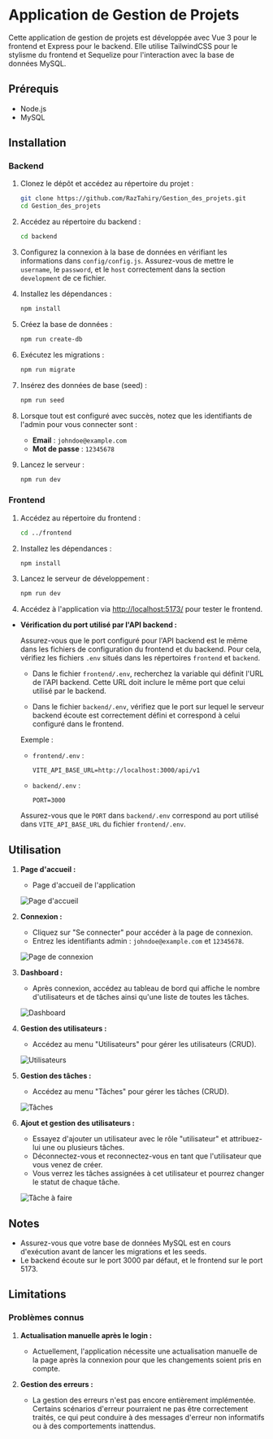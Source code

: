 # Application de Gestion de Projets

Cette application de gestion de projets est développée avec Vue 3 pour le frontend et Express pour le backend. Elle utilise TailwindCSS pour le stylisme du frontend et Sequelize pour l'interaction avec la base de données MySQL.

## Prérequis

- Node.js
- MySQL

## Installation

### Backend

1. Clonez le dépôt et accédez au répertoire du projet :

   ```bash
   git clone https://github.com/RazTahiry/Gestion_des_projets.git
   cd Gestion_des_projets
   ```

2. Accédez au répertoire du backend :

   ```bash
   cd backend
   ```

3. Configurez la connexion à la base de données en vérifiant les informations dans `config/config.js`. Assurez-vous de mettre le `username`, le `password`, et le `host` correctement dans la section `development` de ce fichier.

4. Installez les dépendances :

   ```bash
   npm install
   ```

5. Créez la base de données :

   ```bash
   npm run create-db
   ```

6. Exécutez les migrations :

   ```bash
   npm run migrate
   ```

7. Insérez des données de base (seed) :

   ```bash
   npm run seed
   ```

8. Lorsque tout est configuré avec succès, notez que les identifiants de l'admin pour vous connecter sont :

   - **Email** : `johndoe@example.com`
   - **Mot de passe** : `12345678`

9. Lancez le serveur :

   ```bash
   npm run dev
   ```

### Frontend

1. Accédez au répertoire du frontend :

   ```bash
   cd ../frontend
   ```

2. Installez les dépendances :

   ```bash
   npm install
   ```

3. Lancez le serveur de développement :

   ```bash
   npm run dev
   ```

4. Accédez à l'application via [http://localhost:5173/](http://localhost:5173/) pour tester le frontend.


- **Vérification du port utilisé par l'API backend :**

  Assurez-vous que le port configuré pour l'API backend est le même dans les fichiers de configuration du frontend et du backend. Pour cela, vérifiez les fichiers `.env` situés dans les répertoires `frontend` et `backend`.

  - Dans le fichier `frontend/.env`, recherchez la variable qui définit l'URL de l'API backend. Cette URL doit inclure le même port que celui utilisé par le backend.

  - Dans le fichier `backend/.env`, vérifiez que le port sur lequel le serveur backend écoute est correctement défini et correspond à celui configuré dans le frontend.

  Exemple :

  - `frontend/.env` :

    ```plaintext
    VITE_API_BASE_URL=http://localhost:3000/api/v1
    ```

  - `backend/.env` :
    ```plaintext
    PORT=3000
    ```

  Assurez-vous que le `PORT` dans `backend/.env` correspond au port utilisé dans `VITE_API_BASE_URL` du fichier `frontend/.env`.

## Utilisation

1. **Page d'accueil :**

   - Page d'accueil de l'application

   ![Page d'accueil](screenshoots/landing_page.png)

2. **Connexion :**

   - Cliquez sur "Se connecter" pour accéder à la page de connexion.
   - Entrez les identifiants admin : `johndoe@example.com` et `12345678`.
   
   ![Page de connexion](screenshoots/login.png)

3. **Dashboard :**

   - Après connexion, accédez au tableau de bord qui affiche le nombre d'utilisateurs et de tâches ainsi qu'une liste de toutes les tâches.
   
   ![Dashboard](screenshoots/dashboard.png)

4. **Gestion des utilisateurs :**

   - Accédez au menu "Utilisateurs" pour gérer les utilisateurs (CRUD).
   
   ![Utilisateurs](screenshoots/utilisateurs.png)

5. **Gestion des tâches :**

   - Accédez au menu "Tâches" pour gérer les tâches (CRUD).
   
   ![Tâches](screenshoots/tache_admin.png)

6. **Ajout et gestion des utilisateurs :**

   - Essayez d'ajouter un utilisateur avec le rôle "utilisateur" et attribuez-lui une ou plusieurs tâches.
   - Déconnectez-vous et reconnectez-vous en tant que l'utilisateur que vous venez de créer.
   - Vous verrez les tâches assignées à cet utilisateur et pourrez changer le statut de chaque tâche.
   
   ![Tâche à faire](screenshoots/tache_utilisateur.png)

## Notes

- Assurez-vous que votre base de données MySQL est en cours d'exécution avant de lancer les migrations et les seeds.
- Le backend écoute sur le port 3000 par défaut, et le frontend sur le port 5173.

## Limitations

### Problèmes connus

1. **Actualisation manuelle après le login :**
   - Actuellement, l'application nécessite une actualisation manuelle de la page après la connexion pour que les changements soient pris en compte.

2. **Gestion des erreurs :**
   - La gestion des erreurs n'est pas encore entièrement implémentée. Certains scénarios d'erreur pourraient ne pas être correctement traités, ce qui peut conduire à des messages d'erreur non informatifs ou à des comportements inattendus.

